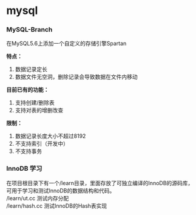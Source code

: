 mysql
=====

<h3>MySQL-Branch</h3>
在MySQL5.6上添加一个自定义的存储引擎Spartan<br />

<b>特点：</b><br />
<ol>
<li>数据记录定长</li>
<li>数据文件无空洞，删除记录会导致数据在文件内移动</li>
</ol>

<b>目前已有的功能：</b> <br />
<ol>
<li>支持创建/删除表</li>
<li>支持对表的增删改查</li>
</ol>

<b>限制：</b>
<ol>
<li>数据记录长度大小不超过8192</li>
<li>不支持索引（开发中）</li>
<li>不支持事务</li>
</ol>

<h3>InnoDB 学习</h3>
在项目根目录下有一个/learn目录，里面存放了可独立编译的InnoDB的源码库，可用于学习和测试InnoDB的数据结构和代码。<br />
/learn/ut.cc 测试内存分配<br />
/learn/hash.cc 测试InnoDB的Hash表实现<br />
